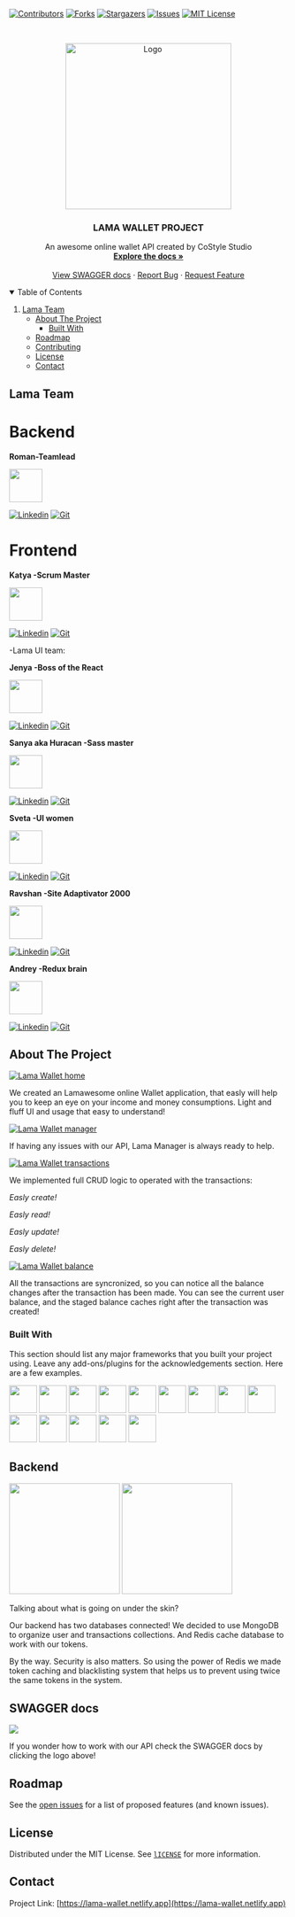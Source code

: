 [![Contributors][contributors-shield]][contributors-url]
[![Forks][forks-shield]][forks-url] [![Stargazers][stars-shield]][stars-url]
[![Issues][issues-shield]][issues-url]
[![MIT License][license-shield]][license-url]

<!-- PROJECT LOGO -->
<br />
<p align="center">
  <a href="https://github.com/othneildrew/Best-README-Template">
    <img src="./assets/TheCodingAlpaca.png"  height="300" alt="Logo">
  </a>

  <h3 align="center">LAMA WALLET PROJECT</h3>

  <p align="center">
    An awesome online wallet API created by CoStyle Studio
    <br />
    <a href="https://github.com/RomanKonopelko/CoStyle_Backend"><strong>Explore the docs »</strong></a>
    <br />
    <br />
    <a href="https://costyle-wallet-app.herokuapp.com/api-docs/">View SWAGGER docs</a>
    ·
    <a href="https://github.com/RomanKonopelko/CoStyle_Backend/issues">Report Bug</a>
    ·
    <a href="https://github.com/RomanKonopelko/CoStyle_Backend/issues">Request Feature</a>
  </p>
</p>

<!-- TABLE OF CONTENTS -->
<details open="open">
  <summary>Table of Contents</summary>
  <ol>
   <li>
      <a href="#team">Lama Team</a>
      <ul>
    <li>
      <a href="#about-the-project">About The Project</a>
      <ul>
        <li><a href="#built-with">Built With</a></li>
      </ul>
    </li>
    <li><a href="#roadmap">Roadmap</a></li>
    <li><a href="#contributing">Contributing</a></li>
    <li><a href="#license">License</a></li>
    <li><a href="#contact">Contact</a></li>
  </ol>
</details>

<!-- ABOUT THE PROJECT -->

## Lama Team

# Backend

**Roman-Teamlead**

<a href="https://github.com/" title="Roman"><img height="60" src="assets/Roman.png" /></a>

[![Linkedin][linkedin]](https://www.linkedin.com/in/roman-konopelko-b78668189/)
[![Git][git]](https://github.com/romankonopelko)

# Frontend

**Katya -Scrum Master**

<a href="https://github.com/" title="GitHub"><img height="60" src="assets/Katya.png" /></a>

[![Linkedin][linkedin]](https://www.linkedin.com/in/katerynalutska/)
[![Git][git]](https://github.com/katerynalutska)

-Lama UI team:

**Jenya -Boss of the React**



<a href="https://github.com/" title="GitHub"><img height="60" src="assets/Jenya.png" /></a>

[![Linkedin][linkedin]](https://www.linkedin.com/in/roman-konopelko-b78668189/)
[![Git][git]](https://github.com/evgenmag)

**Sanya aka Huracan -Sass master**

<a href="https://github.com/" title="GitHub"><img height="60" src="assets/Huracan.png" /></a>

[![Linkedin][linkedin]](http://linkedin.com/in/alexander-huracan-1b8229119/)
[![Git][git]](https://github.com/huracan22505)

**Sveta -UI women**

<a href="https://github.com/" title="GitHub"><img height="60" src="assets/Sveta.png" /></a>

[![Linkedin][linkedin]](https://www.linkedin.com/in/svetlanakhvastova/)
[![Git][git]](https://github.com/svetlanakhvastova)

**Ravshan -Site Adaptivator 2000**

<a href="https://github.com/" title="GitHub"><img height="60" src="assets/Ravshan.png" /></a>

[![Linkedin][linkedin]](https://www.linkedin.com/in/ravshanmahmudov/)
[![Git][git]](https://github.com/rmhmdv)

**Andrey -Redux brain**

<a href="https://github.com/" title="GitHub"><img height="60" src="assets/Andrey.png" /></a>

[![Linkedin][linkedin]](https://www.linkedin.com/in/andrey-kulba-50503ab3/)
[![Git][git]](https://github.com/andriikulba)

## About The Project

[![Lama Wallet home][home-screen]](https://costyl-swiss-wallet.netlify.app/home)

We created an Lamawesome online Wallet application, that easly will help you to
keep an eye on your income and money consumptions. Light and fluff UI and usage
that easy to understand!

[![Lama Wallet manager][lama-screen]](https://costyl-swiss-wallet.netlify.app/home)

If having any issues with our API, Lama Manager is always ready to help.

[![Lama Wallet transactions][transactions-screen]](https://costyl-swiss-wallet.netlify.app/home)

We implemented full CRUD logic to operated with the transactions:

_Easly create!_

_Easly read!_

_Easly update!_

_Easly delete!_

[![Lama Wallet balance][balance-screen]](https://costyl-swiss-wallet.netlify.app/home)

All the transactions are syncronized, so you can notice all the balance changes
after the transaction has been made. You can see the current user balance, and
the staged balance caches right after the transaction was created!

### Built With

This section should list any major frameworks that you built your project using.
Leave any add-ons/plugins for the acknowledgements section. Here are a few
examples.

<a href="https://github.com/" title="GitHub"><img height="50" src="assets/icons/css.png" /></a>
<a href="https://github.com/" title="GitHub"><img height="50" src="assets/icons/express.png" /></a>
<a href="https://github.com/" title="GitHub"><img height="50" src="assets/icons/joi.png" /></a>
<a href="https://github.com/" title="GitHub"><img height="50" src="assets/icons/js.png" /></a>
<a href="https://github.com/" title="GitHub"><img height="50" src="assets/icons/mailigen.png" /></a>
<a href="https://github.com/" title="GitHub"><img height="50" src="assets/icons/mongodb.png" /></a>
<a href="https://github.com/" title="GitHub"><img height="50" src="assets/icons/mongoose.png" /></a>
<a href="https://github.com/" title="GitHub"><img height="50" src="assets/icons/node.png" /></a>
<a href="https://github.com/" title="GitHub"><img height="50" src="assets/icons/nodemailer.png" /></a>
<a href="https://github.com/" title="GitHub"><img height="50" src="assets/icons/passport.png" /></a>
<a href="https://github.com/" title="GitHub"><img height="50" src="assets/icons/react.png" /></a>
<a href="https://github.com/" title="GitHub"><img height="50" src="assets/icons/redis.png" /></a>
<a href="https://github.com/" title="GitHub"><img height="50" src="assets/icons/redux.png" /></a>
<a href="https://github.com/" title="GitHub"><img height="50" src="assets/icons/sass.png" /></a>

## Backend

<a href="https://github.com/" title="GitHub"><img height="200" src="assets/icons/redis.png" /></a>
<a href="https://github.com/" title="GitHub"><img height="200" src="assets/icons/mongodb.png" /></a>

Talking about what is going on under the skin?

Our backend has two databases connected! We decided to use MongoDB to organize
user and transactions collections. And Redis cache database to work with our
tokens.

By the way. Security is also matters. So using the power of Redis we made token
caching and blacklisting system that helps us to prevent using twice the same
tokens in the system.

## SWAGGER docs

<a href="https://costyle-wallet-app.herokuapp.com/api-docs/" title="swagger"><img src="assets/icons/swagger.png" /></a>

If you wonder how to work with our API check the SWAGGER docs by clicking the
logo above!

## Roadmap

See the [open issues](https://github.com/RomanKonopelko/CoStyle_Backend/issues)
for a list of proposed features (and known issues).

## License

Distributed under the MIT License. See [`lICENSE`][license-url] for more information.

<!-- CONTACT -->

## Contact
  
Project Link: [https://lama-wallet.netlify.app](https://lama-wallet.netlify.app)

<!-- ACKNOWLEDGEMENTS -->

<!-- MARKDOWN LINKS & IMAGES -->

[home-screen]: assets/screenshots/home.png
[balance-screen]: assets/screenshots/balance.png
[lama-screen]: assets/screenshots/lama.png
[transactions-screen]: assets/screenshots/transactions.png
[contributors-shield]:
  https://img.shields.io/github/contributors/RomanKonopelko/CoStyle_Frontend.svg?style=for-the-badge
[contributors-url]:
  https://github.com/RomanKonopelko/CoStyle_Frontend/graphs/contributors
[forks-shield]:
  https://img.shields.io/github/forks/RomanKonopelko/CoStyle_Frontend.svg?style=for-the-badge
[forks-url]: https://github.com/RomanKonopelko/CoStyle_Frontend/network/members
[stars-shield]:
  https://img.shields.io/github/stars/RomanKonopelko/CoStyle_Frontend.svg?style=for-the-badge
[linkedin]: https://img.shields.io/badge/linkedin-social-blue
[git]: https://img.shields.io/badge/GIT-repo-lightgrey
[stars-url]: https://github.com/RomanKonopelko/CoStyle_Frontend/stargazers
[issues-shield]:
  https://img.shields.io/github/issues/RomanKonopelko/CoStyle_Frontend.svg?style=for-the-badge
[issues-url]: https://github.com/RomanKonopelko/CoStyle_Frontend/issues
[license-shield]:
  https://img.shields.io/github/license/RomanKonopelko/CoStyle_Backend.svg?style=for-the-badge
[license-url]:
  https://github.com/RomanKonopelko/CoStyle_Backend/blob/master/LICENSE.txt
